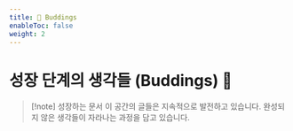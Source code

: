 ```yaml
---
title: 🌿 Buddings
enableToc: false
weight: 2
---
```


# 성장 단계의 생각들 (Buddings) 🌿

> [!note] 성장하는 문서
> 이 공간의 글들은 지속적으로 발전하고 있습니다. 완성되지 않은 생각들이 자라나는 과정을 담고 있습니다.

